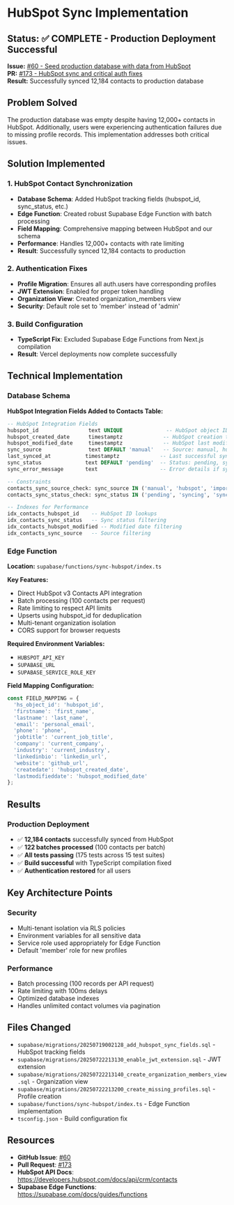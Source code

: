 # HubSpot Sync Implementation

## Status: ✅ COMPLETE - Production Deployment Successful

**Issue:** [#60 - Seed production database with data from HubSpot](https://github.com/ClearMatch/clear-match/issues/60)  
**PR:** [#173 - HubSpot sync and critical auth fixes](https://github.com/ClearMatch/clear-match/pull/173)  
**Result:** Successfully synced 12,184 contacts to production database

## Problem Solved

The production database was empty despite having 12,000+ contacts in HubSpot. Additionally, users were experiencing authentication failures due to missing profile records. This implementation addresses both critical issues.

## Solution Implemented

### 1. HubSpot Contact Synchronization
- **Database Schema**: Added HubSpot tracking fields (hubspot_id, sync_status, etc.)
- **Edge Function**: Created robust Supabase Edge Function with batch processing
- **Field Mapping**: Comprehensive mapping between HubSpot and our schema
- **Performance**: Handles 12,000+ contacts with rate limiting
- **Result**: Successfully synced 12,184 contacts to production

### 2. Authentication Fixes
- **Profile Migration**: Ensures all auth.users have corresponding profiles
- **JWT Extension**: Enabled for proper token handling
- **Organization View**: Created organization_members view
- **Security**: Default role set to 'member' instead of 'admin'

### 3. Build Configuration
- **TypeScript Fix**: Excluded Supabase Edge Functions from Next.js compilation
- **Result**: Vercel deployments now complete successfully

## Technical Implementation

### Database Schema
**HubSpot Integration Fields Added to Contacts Table:**
```sql
-- HubSpot Integration Fields
hubspot_id                text UNIQUE              -- HubSpot object ID (hs_object_id)
hubspot_created_date      timestamptz             -- HubSpot creation timestamp  
hubspot_modified_date     timestamptz             -- HubSpot last modified timestamp
sync_source               text DEFAULT 'manual'   -- Source: manual, hubspot, import
last_synced_at           timestamptz             -- Last successful sync timestamp
sync_status              text DEFAULT 'pending'  -- Status: pending, syncing, synced, error
sync_error_message       text                    -- Error details if sync fails

-- Constraints
contacts_sync_source_check: sync_source IN ('manual', 'hubspot', 'import')
contacts_sync_status_check: sync_status IN ('pending', 'syncing', 'synced', 'error')

-- Indexes for Performance
idx_contacts_hubspot_id    -- HubSpot ID lookups
idx_contacts_sync_status   -- Sync status filtering  
idx_contacts_hubspot_modified -- Modified date filtering
idx_contacts_sync_source   -- Source filtering
```

### Edge Function
**Location:** `supabase/functions/sync-hubspot/index.ts`

**Key Features:**
- Direct HubSpot v3 Contacts API integration
- Batch processing (100 contacts per request)
- Rate limiting to respect API limits
- Upserts using hubspot_id for deduplication
- Multi-tenant organization isolation
- CORS support for browser requests

**Required Environment Variables:**
- `HUBSPOT_API_KEY`
- `SUPABASE_URL`
- `SUPABASE_SERVICE_ROLE_KEY`

**Field Mapping Configuration:**
```typescript
const FIELD_MAPPING = {
  'hs_object_id': 'hubspot_id',
  'firstname': 'first_name',
  'lastname': 'last_name',
  'email': 'personal_email',
  'phone': 'phone',
  'jobtitle': 'current_job_title',
  'company': 'current_company',
  'industry': 'current_industry',
  'linkedinbio': 'linkedin_url',
  'website': 'github_url',
  'createdate': 'hubspot_created_date',
  'lastmodifieddate': 'hubspot_modified_date'
};
```

## Results

### Production Deployment
- ✅ **12,184 contacts** successfully synced from HubSpot
- ✅ **122 batches processed** (100 contacts per batch)
- ✅ **All tests passing** (175 tests across 15 test suites)
- ✅ **Build successful** with TypeScript compilation fixed
- ✅ **Authentication restored** for all users


## Key Architecture Points

### Security
- Multi-tenant isolation via RLS policies
- Environment variables for all sensitive data
- Service role used appropriately for Edge Function
- Default 'member' role for new profiles

### Performance
- Batch processing (100 records per API request)
- Rate limiting with 100ms delays
- Optimized database indexes
- Handles unlimited contact volumes via pagination

## Files Changed

- `supabase/migrations/20250719002128_add_hubspot_sync_fields.sql` - HubSpot tracking fields
- `supabase/migrations/20250722213130_enable_jwt_extension.sql` - JWT extension
- `supabase/migrations/20250722213140_create_organization_members_view.sql` - Organization view
- `supabase/migrations/20250722213200_create_missing_profiles.sql` - Profile creation
- `supabase/functions/sync-hubspot/index.ts` - Edge Function implementation
- `tsconfig.json` - Build configuration fix

## Resources

- **GitHub Issue**: [#60](https://github.com/ClearMatch/clear-match/issues/60)
- **Pull Request**: [#173](https://github.com/ClearMatch/clear-match/pull/173)
- **HubSpot API Docs**: https://developers.hubspot.com/docs/api/crm/contacts
- **Supabase Edge Functions**: https://supabase.com/docs/guides/functions